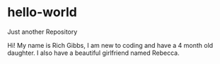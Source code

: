 # hello-world
Just another Repository

Hi! My name is Rich Gibbs, I am new to coding and have a 4 month old daughter.
I also have a beautiful girlfriend named Rebecca. 
